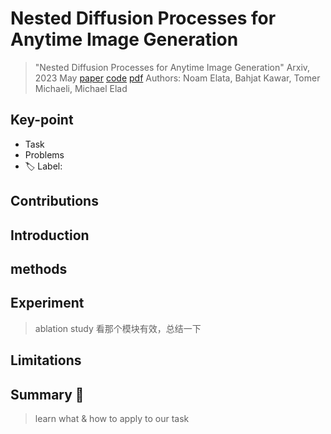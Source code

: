 # Nested Diffusion Processes for Anytime Image Generation

> "Nested Diffusion Processes for Anytime Image Generation" Arxiv, 2023 May
> [paper](http://arxiv.org/abs/2305.19066v3) [code]() 
> [pdf](./2023_05_Arxiv_Nested-Diffusion-Processes-for-Anytime-Image-Generation.pdf)
> Authors: Noam Elata, Bahjat Kawar, Tomer Michaeli, Michael Elad

## Key-point

- Task
- Problems
- :label: Label:

## Contributions

## Introduction

## methods

## Experiment

> ablation study 看那个模块有效，总结一下

## Limitations

## Summary :star2:

> learn what & how to apply to our task

